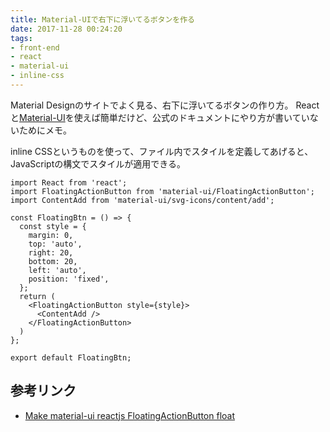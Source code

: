 ```yaml
---
title: Material-UIで右下に浮いてるボタンを作る
date: 2017-11-28 00:24:20
tags: 
- front-end
- react
- material-ui
- inline-css
---
```


Material Designのサイトでよく見る、右下に浮いてるボタンの作り方。
Reactと[Material-UI](http://www.material-ui.com/#/)を使えば簡単だけど、公式のドキュメントにやり方が書いていないためにメモ。

inline CSSというものを使って、ファイル内でスタイルを定義してあげると、JavaScriptの構文でスタイルが適用できる。
```
import React from 'react';
import FloatingActionButton from 'material-ui/FloatingActionButton';
import ContentAdd from 'material-ui/svg-icons/content/add';

const FloatingBtn = () => {
  const style = {
    margin: 0,
    top: 'auto',
    right: 20,
    bottom: 20,
    left: 'auto',
    position: 'fixed',
  };
  return (
    <FloatingActionButton style={style}>
      <ContentAdd />
    </FloatingActionButton>
  )
};

export default FloatingBtn;
```

## 参考リンク
- [Make material-ui reactjs FloatingActionButton float](https://stackoverflow.com/questions/35828991/make-material-ui-reactjs-floatingactionbutton-float)
